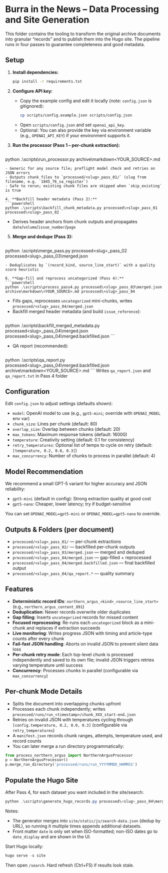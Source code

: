 # Burra in the News – Data Processing and Site Generation

This folder contains the tooling to transform the original archive documents into granular “records” and to publish them into the Hugo site. The pipeline runs in four passes to guarantee completeness and good metadata.

## Setup

1. **Install dependencies:**
   ```bash
   pip install -r requirements.txt
   ```

2. **Configure API key:**
   - Copy the example config and edit it locally (note: `config.json` is gitignored):
     ```bash
     cp scripts/config.example.json scripts/config.json
     ```
   - Open `scripts/config.json` and set `openai_api_key`.
   - Optional: You can also provide the key via environment variable (e.g., `OPENAI_API_KEY`) if your environment supports it.

3. **Run the processor (Pass 1 – per-chunk extraction):**
   ```powershell
python .\scripts\run_processor.py archive\markdown\<YOUR_SOURCE>.md
   ```
   - Generic for any source file; preflight model check and retries on JSON errors
   - Outputs chunk files to `processed/<slug>_pass_01/` (slug from filename, e.g. `1845_76_sa_register`)
   - Safe to rerun; existing chunk files are skipped when `skip_existing` is true

4. **Backfill header metadata (Pass 2):**
   ```powershell
python .\scripts\backfill_chunk_metadata.py processed\<slug>_pass_01 processed\<slug>_pass_02
   ```
   - Derives header anchors from chunk outputs and propagates `date`/`volume`/`issue_number`/`page`

5. **Merge and dedupe (Pass 3):**
   ```powershell
python .\scripts\merge_pass.py processed\<slug>_pass_02 processed\<slug>_pass_03\merged.json
   ```
   - Deduplicates by `(record_kind, source_line_start)` with a quality score heuristic

6. **Gap-fill and reprocess uncategorized (Pass 4):**
   ```powershell
python .\scripts\process_pass4.py processed\<slug>_pass_03\merged.json archive\markdown\<YOUR_SOURCE>.md processed\<slug>_pass_04
   ```
   - Fills gaps, reprocesses `uncategorized` mini-chunks, writes `processed/<slug>_pass_04/merged.json`
   - Backfill merged header metadata (and build `issue_reference`):
     ```powershell
python .\scripts\backfill_merged_metadata.py processed\<slug>_pass_04\merged.json processed\<slug>_pass_04\merged.backfilled.json
     ```
   - QA report (recommended):
     ```powershell
python .\scripts\qa_report.py processed\<slug>_pass_04\merged.backfilled.json archive\markdown\<YOUR_SOURCE>.md
     ```
     Writes `qa_report.json` and `qa_report.txt` in Pass 4 folder

## Configuration

Edit `config.json` to adjust settings (defaults shown):

- `model`: OpenAI model to use (e.g., `gpt5-mini`; override with `OPENAI_MODEL` env var)
- `chunk_size`: Lines per chunk (default: 80)
- `overlap_size`: Overlap between chunks (default: 20)
- `max_tokens`: Maximum response tokens (default: 16000)
- `temperature`: Creativity setting (default: 0.1 for consistency)
 - `retry_temperatures`: Optional list of temps to cycle on retry (default: `[temperature, 0.2, 0.0, 0.3]`)
 - `max_concurrency`: Number of chunks to process in parallel (default: 4)

## Model Recommendation

We recommend a small GPT-5 variant for higher accuracy and JSON reliability:

- `gpt5-mini` (default in config): Strong extraction quality at good cost
- `gpt5-nano`: Cheaper, lower latency; try if budget-sensitive

You can set `OPENAI_MODEL=gpt5-mini` or `OPENAI_MODEL=gpt5-nano` to override.

## Outputs & Folders (per document)

- `processed/<slug>_pass_01/` — per-chunk extractions
- `processed/<slug>_pass_02/` — backfilled per-chunk outputs
- `processed/<slug>_pass_03/merged.json` — merged and deduped
- `processed/<slug>_pass_04/merged.json` — gap-filled + reprocessed
- `processed/<slug>_pass_04/merged.backfilled.json` — final backfilled output
- `processed/<slug>_pass_04/qa_report.*` — quality summary

## Features

- **Deterministic record IDs**: `northern_argus_<kind>_<source_line_start>` (e.g., `northern_argus_content_891`)
- **Deduplication**: Newer records overwrite older duplicates
- **Gap filling**: Inserts `uncategorized` records for missed content
- **Focused reprocessing**: Re-runs each `uncategorized` block as a mini-chunk and replaces if extraction succeeds
- **Live monitoring**: Writes progress JSON with timing and article-type counts after every chunk
- **Fail-fast JSON handling**: Aborts on invalid JSON to prevent silent data loss
 - **Per-chunk retry mode**: Each top-level chunk is processed independently and saved to its own file; invalid JSON triggers retries varying temperature until success
 - **Concurrency**: Processes chunks in parallel (configurable via `max_concurrency`)

## Per-chunk Mode Details

- Splits the document into overlapping chunks upfront
- Processes each chunk independently; writes `processed/runs/run_<timestamp>/chunk_XXX_start-end.json`
- Retries on invalid JSON with temperatures cycling through `[config.temperature, 0.2, 0.0, 0.3]` (configurable via `retry_temperatures`)
- A `manifest.json` records chunk ranges, attempts, temperature used, and record counts
- You can later merge a run directory programmatically:

```python
from process_northern_argus import NorthernArgusProcessor
p = NorthernArgusProcessor()
p.merge_run_directory('processed/runs/run_YYYYMMDD_HHMMSS')
```

## Populate the Hugo Site

After Pass 4, for each dataset you want included in the site/search:

```powershell
python .\scripts\generate_hugo_records.py processed\<slug>_pass_04\merged.backfilled.json
```

Notes:
- The generator merges into `site/static/js/search-data.json` (dedup by URL), so running it multiple times appends additional datasets.
- Front matter `date` is only set when ISO-formatted; non-ISO dates go to `date_display` and are shown in the UI.

Start Hugo locally:

```powershell
hugo serve -s site
```

Then open `/search`. Hard refresh (Ctrl+F5) if results look stale.